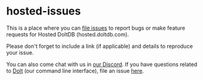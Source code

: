 # hosted-issues

This is a place where you can [file issues](https://github.com/dolthub/hosted-issues/issues/new) to report bugs or make feature requests for Hosted DoltDB (hosted.doltdb.com).

Please don't forget to include a link (if applicable) and details to reproduce your issue.

You can also come chat with us in [our Discord](https://discord.com/invite/RFwfYpu). If you have questions related to [Dolt](https://github.com/dolthub/dolt) (our command line interface), file an issue [here](https://github.com/dolthub/dolt/issues/new).
